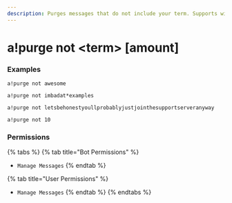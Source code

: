 ```yaml
---
description: Purges messages that do not include your term. Supports wild*cards.
---
```


# a!purge not &lt;term&gt; \[amount\]

### Examples

```text
a!purge not awesome
```

```text
a!purge not imbadat*examples
```

```text
a!purge not letsbehonestyoullprobablyjustjointhesupportserveranyway
```

```text
a!purge not 10
```

### Permissions

{% tabs %}
{% tab title="Bot Permissions" %}
* `Manage Messages`
{% endtab %}

{% tab title="User Permissions" %}
* `Manage Messages`
{% endtab %}
{% endtabs %}

